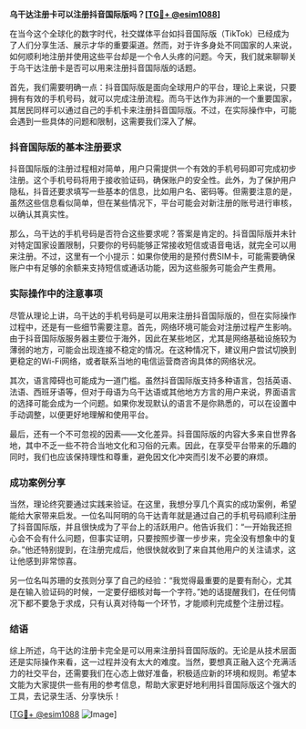 **乌干达注册卡可以注册抖音国际版吗？[[TG💪+ @esim1088](https://t.me/s/esim1088)]**

在当今这个全球化的数字时代，社交媒体平台如抖音国际版（TikTok）已经成为了人们分享生活、展示才华的重要渠道。然而，对于许多身处不同国家的人来说，如何顺利地注册并使用这些平台却是一个令人头疼的问题。今天，我们就来聊聊关于乌干达注册卡是否可以用来注册抖音国际版的话题。

首先，我们需要明确一点：抖音国际版是面向全球用户的平台，理论上来说，只要拥有有效的手机号码，就可以完成注册流程。而乌干达作为非洲的一个重要国家，其居民同样可以通过自己的手机卡来注册抖音国际版。不过，在实际操作中，可能会遇到一些具体的问题和限制，这需要我们深入了解。

### 抖音国际版的基本注册要求

抖音国际版的注册过程相对简单，用户只需提供一个有效的手机号码即可完成初步注册。这个手机号码将用于接收验证码，确保账户的安全性。此外，为了保护用户隐私，抖音还要求填写一些基本的信息，比如用户名、密码等。但需要注意的是，虽然这些信息看似简单，但在某些情况下，平台可能会对新注册的账号进行审核，以确认其真实性。

那么，乌干达的手机号码是否符合这些要求呢？答案是肯定的。抖音国际版并未针对特定国家设置限制，只要你的号码能够正常接收短信或语音电话，就完全可以用来注册。不过，这里有一个小提示：如果你使用的是预付费SIM卡，可能需要确保账户中有足够的余额来支持短信或通话功能，因为这些服务可能会产生费用。

### 实际操作中的注意事项

尽管从理论上讲，乌干达的手机号码是可以用来注册抖音国际版的，但在实际操作过程中，还是有一些细节需要注意。首先，网络环境可能会对注册过程产生影响。由于抖音国际版服务器主要位于海外，因此在某些地区，尤其是网络基础设施较为薄弱的地方，可能会出现连接不稳定的情况。在这种情况下，建议用户尝试切换到更稳定的Wi-Fi网络，或者联系当地的电信运营商咨询具体的网络状况。

其次，语言障碍也可能成为一道门槛。虽然抖音国际版支持多种语言，包括英语、法语、西班牙语等，但对于母语为乌干达语或其他地方方言的用户来说，界面语言的选择可能会成为一个问题。如果你发现默认的语言不是你熟悉的，可以在设置中手动调整，以便更好地理解和使用平台。

最后，还有一个不可忽视的因素——文化差异。抖音国际版的内容大多来自世界各地，其中不乏一些不符合当地文化和习俗的元素。因此，在享受平台带来的乐趣的同时，我们也应该保持理性和尊重，避免因文化冲突而引发不必要的麻烦。

### 成功案例分享

当然，理论终究要通过实践来验证。在这里，我想分享几个真实的成功案例，希望能给大家带来启发。一位名叫阿明的乌干达青年就是通过自己的手机号码顺利注册了抖音国际版，并且很快成为了平台上的活跃用户。他告诉我们：“一开始我还担心会不会有什么问题，但事实证明，只要按照步骤一步步来，完全没有想象中的复杂。”他还特别提到，在注册完成后，他很快就收到了来自其他用户的关注请求，这让他感到非常惊喜。

另一位名叫苏珊的女孩则分享了自己的经验：“我觉得最重要的是要有耐心，尤其是在输入验证码的时候，一定要仔细核对每一个字符。”她的话提醒我们，在任何情况下都不要急于求成，只有认真对待每一个环节，才能顺利完成整个注册过程。

### 结语

综上所述，乌干达的注册卡完全是可以用来注册抖音国际版的。无论是从技术层面还是实际操作来看，这一过程并没有太大的难度。当然，要想真正融入这个充满活力的社交平台，还需要我们在心态上做好准备，积极适应新的环境和规则。希望本文能为大家提供一些有用的参考信息，帮助大家更好地利用抖音国际版这个强大的工具，去记录生活、分享快乐！

[[TG💪+ @esim1088](https://t.me/s/esim1088) ![Image](https://i.postimg.cc/4NQfJmqS/Snipaste-2025-05-13-00-14-12.png)]